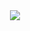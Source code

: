 <div align="center">
  <img opacity:0,5 src="[url=https://ibb.co/7JQvFZQV][img]https://i.ibb.co/SXcNpMc0/banner-1.png[/img][/url]" />
</div>
